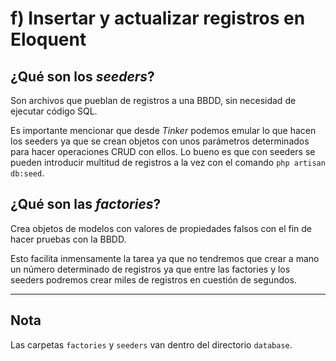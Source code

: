 # f) Insertar y actualizar registros en Eloquent
## ¿Qué son los *seeders*?
Son archivos que pueblan de registros a una BBDD, sin necesidad de ejecutar código SQL.

Es importante mencionar que desde *Tinker* podemos emular lo que hacen los seeders ya que se crean objetos con unos parámetros determinados para hacer operaciones CRUD con ellos. Lo bueno
es que con seeders se pueden introducir multitud de registros a la vez con el comando `php artisan db:seed`.

## ¿Qué son las *factories*?
Crea objetos de modelos con valores de propiedades falsos con el fin de hacer pruebas con la BBDD.

Esto facilita inmensamente la tarea ya que no tendremos que crear a mano un número determinado de registros ya que entre las factories y los seeders podremos crear miles de registros en cuestión de segundos.

---
## Nota
Las carpetas `factories` y `seeders` van dentro del directorio `database`.